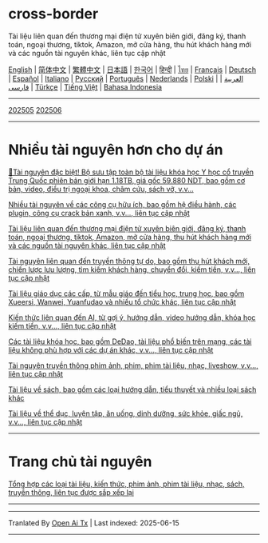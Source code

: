 # cross-border
Tài liệu liên quan đến thương mại điện tử xuyên biên giới, đăng ký, thanh toán, ngoại thương, tiktok, Amazon, mở cửa hàng, thu hút khách hàng mới và các nguồn tài nguyên khác, liên tục cập nhật

[English](https://openaitx.github.io/view.html?user=mswnlz&project=cross-border&lang=en) | [简体中文](https://openaitx.github.io/view.html?user=mswnlz&project=cross-border&lang=zh-CN) | [繁體中文](https://openaitx.github.io/view.html?user=mswnlz&project=cross-border&lang=zh-TW) | [日本語](https://openaitx.github.io/view.html?user=mswnlz&project=cross-border&lang=ja) | [한국어](https://openaitx.github.io/view.html?user=mswnlz&project=cross-border&lang=ko) | [हिन्दी](https://openaitx.github.io/view.html?user=mswnlz&project=cross-border&lang=hi) | [ไทย](https://openaitx.github.io/view.html?user=mswnlz&project=cross-border&lang=th) | [Français](https://openaitx.github.io/view.html?user=mswnlz&project=cross-border&lang=fr) | [Deutsch](https://openaitx.github.io/view.html?user=mswnlz&project=cross-border&lang=de) | [Español](https://openaitx.github.io/view.html?user=mswnlz&project=cross-border&lang=es) | [Italiano](https://openaitx.github.io/view.html?user=mswnlz&project=cross-border&lang=it) | [Русский](https://openaitx.github.io/view.html?user=mswnlz&project=cross-border&lang=ru) | [Português](https://openaitx.github.io/view.html?user=mswnlz&project=cross-border&lang=pt) | [Nederlands](https://openaitx.github.io/view.html?user=mswnlz&project=cross-border&lang=nl) | [Polski](https://openaitx.github.io/view.html?user=mswnlz&project=cross-border&lang=pl) | [العربية](https://openaitx.github.io/view.html?user=mswnlz&project=cross-border&lang=ar) | [فارسی](https://openaitx.github.io/view.html?user=mswnlz&project=cross-border&lang=fa) | [Türkçe](https://openaitx.github.io/view.html?user=mswnlz&project=cross-border&lang=tr) | [Tiếng Việt](https://openaitx.github.io/view.html?user=mswnlz&project=cross-border&lang=vi) | [Bahasa Indonesia](https://openaitx.github.io/view.html?user=mswnlz&project=cross-border&lang=id)

------------
[202505](https://raw.githubusercontent.com/mswnlz/cross-border/main/202505.md)
[202506](https://raw.githubusercontent.com/mswnlz/cross-border/main/202506.md)



---------------
# Nhiều tài nguyên hơn cho dự án

[🎁Tài nguyên đặc biệt! Bộ sưu tập toàn bộ tài liệu khóa học Y học cổ truyền Trung Quốc phiên bản giới hạn 1.18TB, giá gốc 59.880 NDT, bao gồm cơ bản, video, điều trị ngoại khoa, châm cứu, sách vở, v.v...](https://github.com/mswnlz/chinese-traditional)

[Nhiều tài nguyên về các công cụ hữu ích, bao gồm hệ điều hành, các plugin, công cụ crack bản xanh, v.v..., liên tục cập nhật](https://github.com/mswnlz/tools)

[Tài liệu liên quan đến thương mại điện tử xuyên biên giới, đăng ký, thanh toán, ngoại thương, tiktok, Amazon, mở cửa hàng, thu hút khách hàng mới và các nguồn tài nguyên khác, liên tục cập nhật](https://github.com/mswnlz/cross-border)

[Tài nguyên liên quan đến truyền thông tự do, bao gồm thu hút khách mới, chiến lược lưu lượng, tìm kiếm khách hàng, chuyển đổi, kiếm tiền, v.v..., liên tục cập nhật](https://github.com/mswnlz/self-media)

[Tài liệu giáo dục các cấp, từ mẫu giáo đến tiểu học, trung học, bao gồm Xueersi, Wanwei, Yuanfudao và nhiều tổ chức khác, liên tục cập nhật](https://github.com/mswnlz/edu-knowlege)

[Kiến thức liên quan đến AI, từ gợi ý, hướng dẫn, video hướng dẫn, khóa học kiếm tiền, v.v..., liên tục cập nhật](https://github.com/mswnlz/AIknowledge)

[Các tài liệu khóa học, bao gồm DeDao, tài liệu phổ biến trên mạng, các tài liệu không phù hợp với các dự án khác, v.v..., liên tục cập nhật](https://github.com/mswnlz/curriculum)

[Tài nguyên truyền thông phim ảnh, phim, phim tài liệu, nhạc, liveshow, v.v..., liên tục cập nhật](https://github.com/mswnlz/movies)

[Tài liệu về sách, bao gồm các loại hướng dẫn, tiểu thuyết và nhiều loại sách khác](https://github.com/mswnlz/book)

[Tài liệu về thể dục, luyện tập, ăn uống, dinh dưỡng, sức khỏe, giấc ngủ, v.v..., liên tục cập nhật](https://github.com/mswnlz/healthy)



---------------

# Trang chủ tài nguyên
[Tổng hợp các loại tài liệu, kiến thức, phim ảnh, phim tài liệu, nhạc, sách, truyền thông, liên tục được sắp xếp lại](https://github.com/mswnlz)

---------------

---

Tranlated By [Open Ai Tx](https://github.com/OpenAiTx/OpenAiTx) | Last indexed: 2025-06-15

---